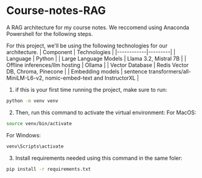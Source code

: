 # Course-notes-RAG
A RAG architecture for my course notes. We reccomend using Anaconda Powershell for the following steps.

For this project, we'll be using the following technologies for our architecture.
| Component | Technologies |
|------------|---------|
| Language | Python |
| Large Language Models | Llama 3.2, Mistral 7B  |
| Offline inferences/llm hosting | Ollama |
| Vector Database | Redis Vector DB, Chroma, Pinecone |
| Embedding models | sentence transformers/all-MiniLM-L6-v2, nomic-embed-text and InstructorXL |

1. if this is your first time running the project, make sure to run: 
```bash
python -m venv venv
```

2. Then, run this command to activate the virtual environment:
For MacOS:
```bash
source venv/bin/activate
```
For Windows:
```bash
venv\Scripts\activate
```

3. Install requirements needed using this command in the same foler:
```bash
pip install -r requirements.txt
```